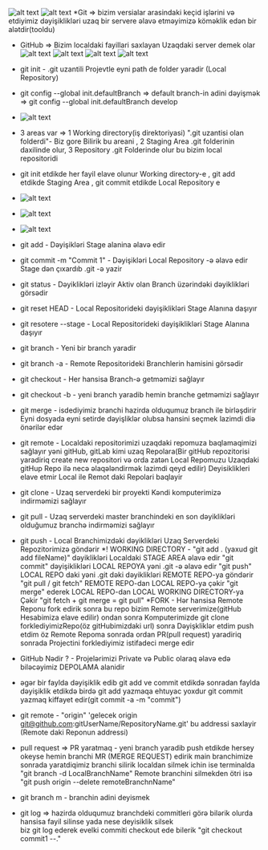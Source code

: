 ![alt text](image-5.png)
![alt text](image-6.png)
*Git => bizim versialar arasindaki keçid işlərini və etdiyimiz dəyişiklikləri uzaq bir servere əlavə etməyimizə köməklik edən bir alətdir(tooldu)
* GitHub => Bizim localdaki fayillari saxlayan Uzaqdaki server demek olar
![alt text](image-7.png)
![alt text](image-8.png)
![alt text](image-9.png)
![alt text](image-10.png)
* git init - .git uzantili Projevtle eyni path de folder yaradir (Local Repository)
* git config --global init.defaultBranch <branchName> => default branch-in adini dəyişmək => git config --global init.defaultBranch develop
* ![alt text](image.png)
* 3 areas var => 1 Working directory(iş direktoriyasi) ".git uzantisi olan folderdi"- Biz gore Bilirik  bu areani , 2 Staging Area .git folderinin daxilinde olur, 
  3 Repository .git Folderinde olur bu bizim local repositoridi
* git init etdikde her fayil elave olunur Working directory-e , git add etdikde Staging Area , git commit etdikde Local Repository e
* ![alt text](image-1.png)
* ![alt text](image-4.png)
* ![alt text](image-3.png)
* git add - Dəyişikləri Stage alanina əlavə edir
* git commit -m "Commit 1" - Dəyişikləri Local Repository -ə əlavə edir Stage dən çıxardıb .git -ə yazir 
* git status - Dəyiklikləri izləyir Aktiv olan Branch üzərindəki dəyiklikləri görsədir
* git reset HEAD <File Name> - Local Repositorideki dəyişiklikləri Stage Alanına daşıyır
* git resotere <File Name>  --stage - Local Repositorideki dəyişiklikləri Stage Alanına daşıyır 
* git branch <Branch Name> - Yeni bir branch yaradir
* git branch -a - Remote Repositorideki Branchlerin hamisini görsədir
* git checkout - Her hansisa Branch-ə getməmizi sağlayır
* git checkout -b <Branch Name> - yeni branch yaradib hemin branche getməmizi sağlayır
* git merge - isdediyimiz branchi hazirda olduqumuz branch ile birləşdirir
	      Eyni dosyada eyni setirde dəyişliklər olubsa hansini seçmek lazimdi diə önərilər edər
* git remote - Localdaki repositorimizi uzaqdaki repomuza baqlamaqimizi sağlayır
               yəni gitHub, gitLab kimi uzaq Repolara(Bir gitHub repozitorisi yaradiriq
               create new repositori və orda zatən Local Repomuzu Uzaqdaki gitHup Repo 
               ilə necə əlaqələndirmək lazimdi qeyd edilir) Deyisiklikleri elave etmir Local ile Remot daki Repolari baqlayir
* git clone - Uzaq serverdeki bir proyekti Kəndi komputerimizə indirməmizi sağlayır
* git pull - Uzaq serverdeki master branchindeki en son dəyiklikləri olduğumuz branchə indirməmizi sağlayır
* git push - Local Branchimizdəki dəyiklikləri Uzaq Serverdeki Repozitorimizə göndərir
*! WORKING DIRECTORY - "git add . (yaxud git add fileName)" dəyiklikləri Localdaki STAGE AREA əlavə edir 
 "git commit" dəyişiklikləri LOCAL REPOYA yəni .git -ə əlavə edir 
 "git push" LOCAL REPO daki yəni .git dəki dəyiklikləri REMOTE REPO-ya göndərir
 "git pull / git fetch" REMOTE REPO-dan LOCAL REPO-ya çəkir 
 "git merge" ederek LOCAL REPO-dan LOCAL WORKING DIRECTORY-ya Çəkir
 "git fetch + git merge = git pull"
*FORK - Hər hansisa Remote Reponu fork edirik sonra bu repo bizim Remote serverimize(gitHub Hesabimiza elave edilir) ondan sonra Komputerimizde
        git clone forklediyimizRepo(öz gitHubimizdaki url) sonra Dəyişkliklər etdim push etdim öz Remote Repoma sonrada ordan PR(pull request)
        yaradiriq sonrada Projectini forklediyimiz istifadeci merge edir

* GitHub Nədir ? - Projelərimizi Private və Public olaraq əlavə edə biləcəyimiz DEPOLAMA alanidir
* əgər bir faylda dəyişiklik edib git add ve commit etdikdə sonradan faylda dəyişiklik etdikdə birdə git add yazmaqa ehtuyac yoxdur 
  git commit yazmaq kiffayet edir(git commit -a -m "commit")
* git remote - "origin" 'gelecek origin git@github.com:gitUserName/RepositoryName.git' bu addressi saxlayir (Remote daki Reponun addressi)
* pull request => PR yaratmaq - yeni branch yaradib push etdikde hersey okeyse hemin branchi MR (MERGE REQUEST) edirik main branchimize sonrada yaratdiqimiz branchi silirik 
  localdan silmek ichin ise terminalda   "git branch -d LocalBranchName"   Remote branchini silmekden ötri isə  "git push origin --delete remoteBranchnName"
* git branch m <old branch name> <new branch name> - branchin adini deyismek

* git log => hazirda olduqumuz branchdeki commitleri görə bilərik olurda hansisa fayil silinse yada nese deyisiklik silsek  
  biz git log ederek evelki commiti checkout ede bilerik "git checkout commit1 --."